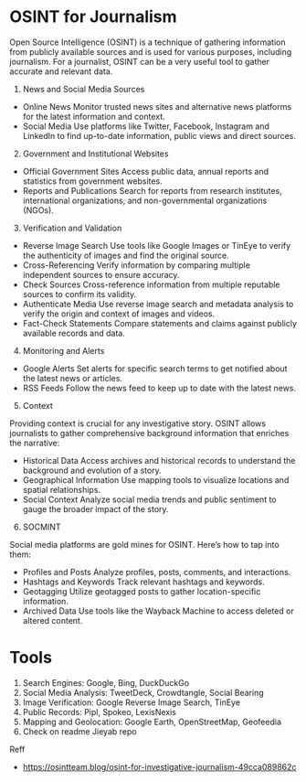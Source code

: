 # OSINT for Journalism

Open Source Intelligence (OSINT) is a technique of gathering information from publicly available sources and is used for various purposes, including journalism. For a journalist, OSINT can be a very useful tool to gather accurate and relevant data.

1. News and Social Media Sources
- Online News Monitor trusted news sites and alternative news platforms for the latest information and context.
- Social Media Use platforms like Twitter, Facebook, Instagram and LinkedIn to find up-to-date information, public views and direct sources.

2. Government and Institutional Websites
- Official Government Sites Access public data, annual reports and statistics from government websites.
- Reports and Publications Search for reports from research institutes, international organizations, and non-governmental organizations (NGOs).

3. Verification and Validation
- Reverse Image Search Use tools like Google Images or TinEye to verify the authenticity of images and find the original source.
- Cross-Referencing Verify information by comparing multiple independent sources to ensure accuracy.
- Check Sources Cross-reference information from multiple reputable sources to confirm its validity.
- Authenticate Media Use reverse image search and metadata analysis to verify the origin and context of images and videos.
- Fact-Check Statements Compare statements and claims against publicly available records and data.

4. Monitoring and Alerts
- Google Alerts Set alerts for specific search terms to get notified about the latest news or articles.
- RSS Feeds Follow the news feed to keep up to date with the latest news.

5. Context

Providing context is crucial for any investigative story. OSINT allows journalists to gather comprehensive background information that enriches the narrative:

- Historical Data Access archives and historical records to understand the background and evolution of a story.
- Geographical Information Use mapping tools to visualize locations and spatial relationships.
- Social Context Analyze social media trends and public sentiment to gauge the broader impact of the story.

6. SOCMINT 

Social media platforms are gold mines for OSINT. Here’s how to tap into them:

- Profiles and Posts Analyze profiles, posts, comments, and interactions.
- Hashtags and Keywords Track relevant hashtags and keywords.
- Geotagging Utilize geotagged posts to gather location-specific information.
- Archived Data Use tools like the Wayback Machine to access deleted or altered content.

# Tools 

1. Search Engines: Google, Bing, DuckDuckGo
2. Social Media Analysis: TweetDeck, Crowdtangle, Social Bearing
3. Image Verification: Google Reverse Image Search, TinEye
4. Public Records: Pipl, Spokeo, LexisNexis
5. Mapping and Geolocation: Google Earth, OpenStreetMap, Geofeedia
6. Check on readme Jieyab repo

Reff

- https://osintteam.blog/osint-for-investigative-journalism-49cca089862c